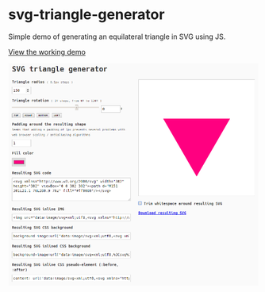 # svg-triangle-generator
Simple demo of generating an equilateral triangle in SVG using JS.

[View the working demo](http://google.com)

<img src="screenshot.png" alt="">
